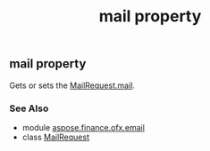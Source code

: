 ﻿---
title: mail property
second_title: Aspose.Finance for Python via .NET API References
description: 
type: docs
weight: 30
url: /python-net/aspose.finance.ofx.email/mailrequest/mail/
is_root: false
---

## mail property


Gets or sets the [MailRequest.mail](/finance/python-net/aspose.finance.ofx.email/mailrequest#mail).

### See Also
* module [aspose.finance.ofx.email](../../)
* class [MailRequest](/finance/python-net/aspose.finance.ofx.email/mailrequest)
